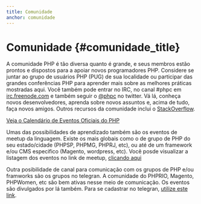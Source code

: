 ```yaml
---
title: Comunidade
anchor: comunidade
---
```


# Comunidade {#comunidade_title}

A comunidade PHP é tão diversa quanto é grande, e seus membros estão prontos e dispostos para a apoiar novos
programadores PHP. Considere se juntar ao grupo de usuários PHP (PUG) de sua localidade ou participar das grandes
conferências PHP para aprender mais sobre as melhores práticas mostradas aqui. Você também pode entrar no IRC, no
canal #phpc em [irc.freenode.com][php-irc] e também seguir o [@phpc][phpc-twitter] no twitter. Vá lá, conheça novos
desenvolvedores, aprenda sobre novos assuntos e, acima de tudo, faça novos amigos.
Outros recursos da comunidade inclui o [StackOverflow][php-so].

[Veja o Calendário de Eventos Oficiais do PHP][php-calendar]


[php-irc]: https://webchat.freenode.net/?channels=phpc
[phpc-twitter]: https://twitter.com/phpc
[php-so]: https://stackoverflow.com/questions/tagged/php
[php-calendar]: https://secure.php.net/cal.php

Umas das possibilidades de aprendizado também são os eventos de meetup da linguagem. Existe os mais globais como o de grupo de PHP do seu estado/cidade (PHPSP, PHPMG, PHPRJ, etc), ou até de um framework e/ou CMS especifico (Magento, wordpress, etc). 
Você posde visualizar a listagem dos eventos no link de meetup, [clicando aqui](https://www.meetup.com/pt-BR/topics/php/br/)

Outra posibilidade de canal para comunicação com os grupos de PHP e/ou framworks são os grupos no telegran. A comunidade do PHPRIO, Magento, PHPWomen, etc são bem ativas nesse meio de comunicação. Os eventos são divulgados por lá também.
Para se cadastrar no telegran, [utilize este link](https://telegram.org/).
